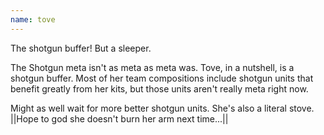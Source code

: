 ```yaml
---
name: tove
---
```


The shotgun buffer! But a sleeper.

The Shotgun meta isn't as meta as meta was. Tove, in a nutshell, is a shotgun buffer. Most of her team compositions include shotgun units that benefit greatly from her kits, but those units aren't really meta right now.

Might as well wait for more better shotgun units. She's also a literal stove. ||Hope to god she doesn't burn her arm next time...||